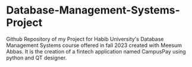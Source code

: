# Database-Management-Systems-Project
Github Repository of my Project for Habib University's Database Management Systems course offered in fall 2023 created with Meesum Abbas. It is the creation of a fintech application named CampusPay using python and QT designer.
